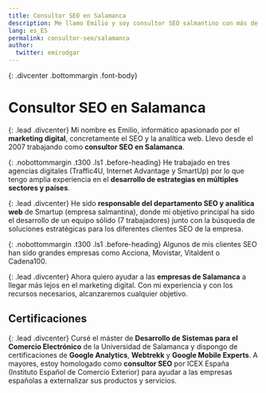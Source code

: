 ```yaml
---
title: Consultor SEO en Salamanca
description: Me llamo Emilio y soy consultor SEO salmantino con más de 10 años de experiencia en estrategias digitales.
lang: es_ES
permalink: consultor-seo/salamanca
author:
  twitter: emirodgar
---
```

{: .divcenter .bottommargin .font-body}
# Consultor SEO en Salamanca

{: .lead .divcenter}
Mi nombre es Emilio, informático apasionado por el **marketing digital**, concretamente el SEO y la analítica web. Llevo desde el 2007 trabajando como **consultor SEO en Salamanca**.

{: .nobottommargin .t300 .ls1 .before-heading}
He trabajado en tres agencias digitales (Traffic4U, Internet Advantage y SmartUp) por lo que tengo amplia experiencia en el **desarrollo de estrategias en múltiples sectores y países**. 

{: .lead .divcenter}
He sido **responsable del departamento SEO y analítica web** de Smartup (empresa salmantina), donde mi objetivo principal ha sido el desarrollo de un equipo sólido (7 trabajadores) junto con la búsqueda de soluciones estratégicas para los diferentes clientes SEO de la empresa.

{: .nobottommargin .t300 .ls1 .before-heading}
Algunos de mis clientes SEO han sido grandes empresas como Acciona, Movistar, Vitaldent o Cadena100. 

{: .lead .divcenter}
Ahora quiero ayudar a las **empresas de Salamanca** a llegar más lejos en el marketing digital. Con mi experiencia y con los recursos necesarios, alcanzaremos cualquier objetivo.


## Certificaciones

{: .lead .divcenter}
Cursé el máster de **Desarrollo de Sistemas para el Comercio Electrónico** de la Universidad de Salamanca y dispongo de certificaciones de **Google Analytics**, **Webtrekk** y **Google Mobile Experts**. A mayores, estoy homologado como **consultor SEO** por ICEX España (Instituto Español de Comercio Exterior) para ayudar a las empresas españolas a externalizar sus productos y servicios.

